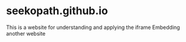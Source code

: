 # seekopath.github.io
This is a website for understanding and applying the iframe
Embedding another website
